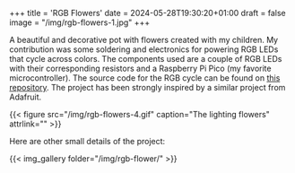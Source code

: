 +++
title = 'RGB Flowers'
date = 2024-05-28T19:30:20+01:00
draft = false
image = "/img/rgb-flowers-1.jpg"
+++

A beautiful and decorative pot with flowers created with my children. My contribution was some soldering and electronics for powering RGB LEDs that cycle across colors. The components used are a couple of RGB LEDs with their corresponding resistors and a Raspberry Pi Pico (my favorite microcontroller). The source code for the RGB cycle can be found on [this repository](https://github.com/mmartinortiz/electronics/tree/main/rgb_led). The project has been strongly inspired by a similar project from Adafruit.

{{< figure src="/img/rgb-flowers-4.gif" caption="The lighting flowers" attrlink="" >}}

Here are other small details of the project:

{{< img_gallery  folder="/img/rgb-flower/" >}}
